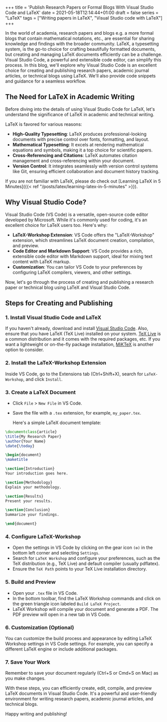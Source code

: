 +++
title = 'Publish Research Papers or Formal Blogs With Visual Studio Code and LaTeX'
date = 2021-05-18T12:14:44+01:00
draft = false
series = "LaTeX"
tags = ["Writing papers in LaTeX", "Visual Studio code with LaTeX"]
+++

In the world of academia, research papers and blogs e.g. a more formal blogs that contain mathematical notations, etc., are essential for sharing knowledge and findings with the broader community. LaTeX, a typesetting system, is the go-to choice for crafting beautifully formatted documents, but creating and managing LaTeX documents efficiently can be a challenge. Visual Studio Code, a powerful and extensible code editor, can simplify this process. In this blog, we'll explore why Visual Studio Code is an excellent choice for creating and publishing research papers, academic journal articles, or technical blogs using LaTeX. We'll also provide code snippets and guidance for a seamless workflow.

## The Need for LaTeX in Academic Writing

Before diving into the details of using Visual Studio Code for LaTeX, let's understand the significance of LaTeX in academic and technical writing.

LaTeX is favored for various reasons:

- **High-Quality Typesetting**: LaTeX produces professional-looking documents with precise control over fonts, formatting, and layout.
- **Mathematical Typesetting**: It excels at rendering mathematical equations and symbols, making it a top choice for scientific papers.
- **Cross-Referencing and Citations**: LaTeX automates citation management and cross-referencing within your document.
- **Version Control**: It integrates seamlessly with version control systems like Git, ensuring efficient collaboration and document history tracking.

If you are not familiar with LaTeX, please do check out [Learning LaTeX in 5 Minutes]({{< ref "/posts/latex/learning-latex-in-5-minutes" >}}).

## Why Visual Studio Code?

Visual Studio Code (VS Code) is a versatile, open-source code editor developed by Microsoft. While it's commonly used for coding, it's an excellent choice for LaTeX users too. Here's why:

- **LaTeX-Workshop Extension**: VS Code offers the "LaTeX-Workshop" extension, which streamlines LaTeX document creation, compilation, and preview.
- **Code Editor and Markdown Support**: VS Code provides a rich, extensible code editor with Markdown support, ideal for mixing text content with LaTeX markup.
- **Customization**: You can tailor VS Code to your preferences by configuring LaTeX compilers, viewers, and other settings.

Now, let's go through the process of creating and publishing a research paper or technical blog using LaTeX and Visual Studio Code.

## Steps for Creating and Publishing

### 1. Install Visual Studio Code and LaTeX

If you haven't already, download and install [Visual Studio Code](https://code.visualstudio.com/). Also, ensure that you have LaTeX (TeX Live) installed on your system. [TeX Live](https://tug.org/texlive/) is a common distribution and it comes with the required packages, etc. If you want a lightweight or on-the-fly package installation, [MiKTeX](https://miktex.org/) is another option to consider.

### 2. Install the LaTeX-Workshop Extension

Inside VS Code, go to the Extensions tab (Ctrl+Shift+X), search for `LaTeX-Workshop`, and click `Install`.

### 3. Create a LaTeX Document

- Click `File` > `New File` in VS Code.
- Save the file with a `.tex` extension, for example, `my_paper.tex`.

  Here's a simple LaTeX document template:

```latex
\documentclass{article}
\title{My Research Paper}
\author{Your Name}
\date{\today}

\begin{document}
\maketitle

\section{Introduction}
Your introduction goes here.

\section{Methodology}
Explain your methodology.

\section{Results}
Present your results.

\section{Conclusion}
Summarize your findings.

\end{document}
```

### 4. Configure LaTeX-Workshop

- Open the settings in VS Code by clicking on the gear icon `(⚙)` in the bottom left corner and selecting `Settings`.
- Search for `LaTeX Workshop` and configure your preferences, such as the TeX distribution (e.g., TeX Live) and default compiler (usually pdflatex).
- Ensure the `TeX Path` points to your TeX Live installation directory.

### 5. Build and Preview

- Open your `.tex` file in VS Code.
- In the bottom toolbar, find the LaTeX Workshop commands and click on the green triangle icon labeled `Build LaTeX Project`.
- LaTeX Workshop will compile your document and generate a PDF. The PDF preview will open in a new tab in VS Code.

### 6. Customization (Optional)

You can customize the build process and appearance by editing LaTeX Workshop settings in VS Code settings. For example, you can specify a different LaTeX engine or include additional packages.

### 7. Save Your Work

Remember to save your document regularly (Ctrl+S or Cmd+S on Mac) as you make changes.

With these steps, you can efficiently create, edit, compile, and preview LaTeX documents in Visual Studio Code. It's a powerful and user-friendly environment for writing research papers, academic journal articles, and technical blogs.

Happy writing and publishing!
